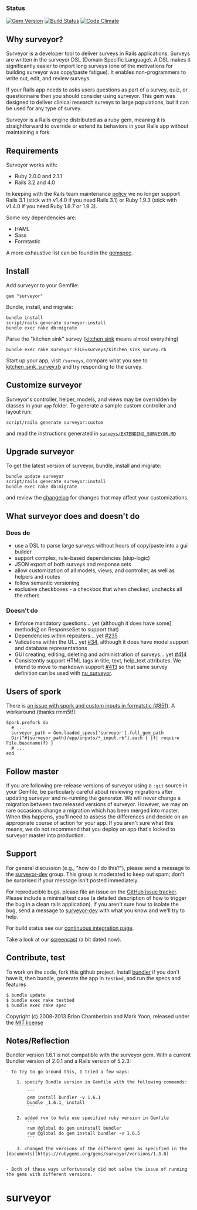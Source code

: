 ### Status
[![Gem Version](https://badge.fury.io/rb/surveyor.svg)](http://badge.fury.io/rb/surveyor)
[![Build Status](https://travis-ci.org/NUBIC/surveyor.svg)](https://travis-ci.org/NUBIC/surveyor)
[![Code Climate](https://codeclimate.com/github/NUBIC/surveyor.png)](https://codeclimate.com/github/NUBIC/surveyor)

## Why surveyor?

Surveyor is a developer tool to deliver surveys in Rails applications.
Surveys are written in the surveyor DSL (Domain Specific
Language). A DSL makes it significantly easier to import long surveys
(one of the motivations for building surveyor was copy/paste fatigue).
It enables non-programmers to write out, edit, and review surveys.

If your Rails app needs to asks users questions as part of a survey, quiz,
or questionnaire then you should consider using surveyor. This gem was
designed to deliver clinical research surveys to large populations,
but it can be used for any type of survey.

Surveyor is a Rails engine distributed as a ruby gem, meaning it is
straightforward to override or extend its behaviors in your Rails app
without maintaining a fork.

## Requirements

Surveyor works with:

* Ruby 2.0.0 and 2.1.1
* Rails 3.2 and 4.0

In keeping with the Rails team maintenance [policy] we no longer support Rails 3.1 (stick with v1.4.0 if you need Rails 3.1) or Ruby 1.9.3 (stick with v1.4.0 if you need Ruby 1.8.7 or 1.9.3).

Some key dependencies are:

* HAML
* Sass
* Formtastic

A more exhaustive list can be found in the [gemspec][].

[gemspec]: https://github.com/NUBIC/surveyor/blob/master/surveyor.gemspec
[policy]: http://weblog.rubyonrails.org/2013/2/24/maintenance-policy-for-ruby-on-rails/

## Install

Add surveyor to your Gemfile:

    gem "surveyor"

Bundle, install, and migrate:

    bundle install
    script/rails generate surveyor:install
    bundle exec rake db:migrate

Parse the "kitchen sink" survey ([kitchen sink](http://en.wiktionary.org/wiki/everything_but_the_kitchen_sink) means almost everything)

    bundle exec rake surveyor FILE=surveys/kitchen_sink_survey.rb

Start up your app, visit `/surveys`, compare what you see to [kitchen\_sink\_survey.rb][kitchensink] and try responding to the survey.

[kitchensink]: http://github.com/NUBIC/surveyor/blob/master/lib/generators/surveyor/templates/surveys/kitchen_sink_survey.rb

## Customize surveyor

Surveyor's controller, helper, models, and views may be overridden by classes in your `app` folder. To generate a sample custom controller and layout run:

    script/rails generate surveyor:custom

and read the instructions generated in [`surveys/EXTENDING_SURVEYOR.MD`][extending]

[extending]: https://github.com/NUBIC/surveyor/blob/master/lib/generators/surveyor/templates/surveys/EXTENDING_SURVEYOR.md

## Upgrade surveyor

To get the latest version of surveyor, bundle, install and migrate:

    bundle update surveyor
    script/rails generate surveyor:install
    bundle exec rake db:migrate

and review the [changelog][] for changes that may affect your customizations.

[changelog]: https://github.com/NUBIC/surveyor/blob/master/CHANGELOG.md

## What surveyor does and doesn't do

### Does do
* use a DSL to parse large surveys without hours of copy/paste into a gui builder
* support complex, rule-based dependencies (skip-logic)
* JSON export of both surveys and response sets
* allow customization of all models, views, and controller, as well as helpers and routes
* follow semantic versioning
* exclusive checkboxes - a checkbox that when checked, unchecks all the others

### Doesn't do
* Enforce mandatory questions... yet (although it does have some[1] methods[2] on ResponseSet to support that)
* Dependencies within repeaters... yet [#235](http://github.com/NUBIC/surveyor/issues/235)
* Validations within the UI... yet [#34](http://github.com/NUBIC/surveyor/issues/34), although it does have model support and database representations
* GUI creating, editing, deleting and administration of surveys... yet [#414](http://github.com/NUBIC/surveyor/issues/414)
* Consistently support HTML tags in title, text, help_text attributes. We intend to move to markdown support [#413](http://github.com/NUBIC/surveyor/issues/413) so that same survey definition can be used with [nu_surveyor](http://github.com/NUBIC/nu_surveyor).

[1]: http://github.com/NUBIC/surveyor/blob/master/lib/surveyor/models/response_set_methods.rb#L94
[2]: http://github.com/NUBIC/surveyor/blob/master/lib/surveyor/models/response_set_methods.rb#L97


## Users of spork

There is [an issue with spork and custom inputs in formatstic (#851)][851]. A workaround (thanks rmm5t!):

    Spork.prefork do
      # ...
      surveyor_path = Gem.loaded_specs['surveyor'].full_gem_path
      Dir["#{surveyor_path}/app/inputs/*_input.rb"].each { |f| require File.basename(f) }
      # ...
    end

[851]: https://github.com/justinfrench/formtastic/issues/851

## Follow master

If you are following pre-release versions of surveyor using a `:git`
source in your Gemfile, be particularly careful about reviewing migrations after
updating surveyor and re-running the generator. We will never change a migration
between two released versions of surveyor. However, we may on rare occasions
change a migration which has been merged into master. When this happens, you'll
need to assess the differences and decide on an appropriate course of action for
your app. If you aren't sure what this means, we do not recommend that you deploy an app
that's locked to surveyor master into production.

## Support

For general discussion (e.g., "how do I do this?"), please send a message to the
[surveyor-dev][] group. This group is moderated to keep out spam; don't be
surprised if your message isn't posted immediately.

For reproducible bugs, please file an issue on the [GitHub issue tracker][issues].
Please include a minimal test case (a detailed description of
how to trigger the bug in a clean rails application). If you aren't sure how to
isolate the bug, send a message to [surveyor-dev][] with what you know and we'll
try to help.

For build status see our [continuous integration page][ci].

Take a look at our [screencast][] (a bit dated now).

[surveyor-dev]: https://groups.google.com/group/surveyor-dev
[issues]: https://github.com/NUBIC/surveyor/issues
[ci]:https://travis-ci.org/NUBIC/surveyor
[screencast]:http://vimeo.com/7051279

## Contribute, test

To work on the code, fork this github project. Install [bundler][] if
you don't have it, then bundle, generate the app in `testbed`, and run the specs and features

    $ bundle update
    $ bundle exec rake testbed
    $ bundle exec rake spec

[bundler]: http://gembundler.com/

Copyright (c) 2008-2013 Brian Chamberlain and Mark Yoon, released under the [MIT license][mit]

[mit]: https://github.com/NUBIC/surveyor/blob/master/MIT-LICENSE

## Notes/Reflection

Bundler version 1.6.1 is not compatible with the surveyor gem. With a current Bundler version of 2.0.1 and a Rails version of 5.2.3:

    - To try to go around this, I tried a few ways:

        1. specify Bundle version in Gemfile with the following commands:

            ```
            gem install bundler -v 1.6.1
            bundle _1.6.1_ install
            ```

        2. added rvm to help use specified ruby version in Gemfile
            ```
            rvm @global do gem uninstall bundler
            rvm @global do gem install bundler -v 1.6.5
            ```

        3. changed the versions of the different gems as specified in the [documents](https://rubygems.org/gems/surveyor/versions/1.3.0)
        

    - Both of these ways unfortunately did not solve the issue of running the gems with different versions.

# surveyor

